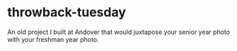 # throwback-tuesday
An old project I built at Andover that would juxtapose your senior year photo with your freshman year photo.
